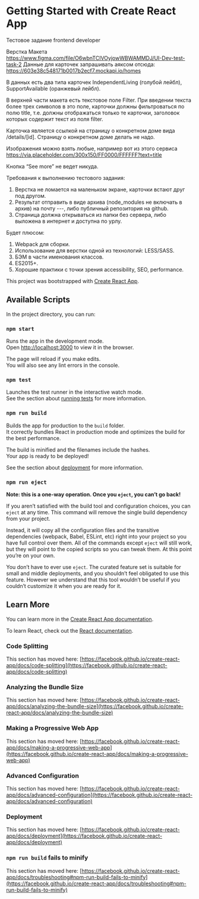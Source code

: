 # Getting Started with Create React App

Тестовое задание frontend developer

Верстка Макета https://www.figma.com/file/O6wbnTCIVOyjowWBWAMMDJ/UI-Dev-test-task-2
Данные для карточек запрашивать аяксом отсюда: https://603e38c548171b0017b2ecf7.mockapi.io/homes

В данных есть два типа карточек IndependentLiving (голубой лейбл), SupportAvailable (оранжевый лейбл).

В верхней части макета есть текстовое поле Filter. При введении текста более трех символов  в это поле, карточки должны фильтроваться по полю title, т.е. должны отображаться только те карточки, заголовок которых содержит текст из поля filter.

Карточка является ссылкой на страницу о конкретном доме вида /details/[id]. Страницу о конкретном доме делать не надо.

Изображения можно взять любые, например вот из этого сервиса https://via.placeholder.com/300x150/FF0000/FFFFFF?text=title

Кнопка “See more” не ведет никуда.


Требования к выполнению тестового задания:

1.	Верстка не ломается на маленьком экране, карточки встают друг под другом.
2.	Результат отправить в виде архива (node_modules не включать в архив) на почту ---, либо публичный репозитория на github. 
3.	Страница должна открываться из папки без сервера, либо выложена в интернет и доступна по урлу.

Будет плюсом:

1.	Webpack для сборки.
2.	Использование для верстки одной из технологий: LESS/SASS.
3.	БЭМ в части именования классов.
4.	ES2015+.
5.	Хорошие практики с точки зрения accessibility, SEO, performance.




This project was bootstrapped with [Create React App](https://github.com/facebook/create-react-app).

## Available Scripts

In the project directory, you can run:

### `npm start`

Runs the app in the development mode.\
Open [http://localhost:3000](http://localhost:3000) to view it in the browser.

The page will reload if you make edits.\
You will also see any lint errors in the console.

### `npm test`

Launches the test runner in the interactive watch mode.\
See the section about [running tests](https://facebook.github.io/create-react-app/docs/running-tests) for more information.

### `npm run build`

Builds the app for production to the `build` folder.\
It correctly bundles React in production mode and optimizes the build for the best performance.

The build is minified and the filenames include the hashes.\
Your app is ready to be deployed!

See the section about [deployment](https://facebook.github.io/create-react-app/docs/deployment) for more information.

### `npm run eject`

**Note: this is a one-way operation. Once you `eject`, you can’t go back!**

If you aren’t satisfied with the build tool and configuration choices, you can `eject` at any time. This command will remove the single build dependency from your project.

Instead, it will copy all the configuration files and the transitive dependencies (webpack, Babel, ESLint, etc) right into your project so you have full control over them. All of the commands except `eject` will still work, but they will point to the copied scripts so you can tweak them. At this point you’re on your own.

You don’t have to ever use `eject`. The curated feature set is suitable for small and middle deployments, and you shouldn’t feel obligated to use this feature. However we understand that this tool wouldn’t be useful if you couldn’t customize it when you are ready for it.

## Learn More

You can learn more in the [Create React App documentation](https://facebook.github.io/create-react-app/docs/getting-started).

To learn React, check out the [React documentation](https://reactjs.org/).

### Code Splitting

This section has moved here: [https://facebook.github.io/create-react-app/docs/code-splitting](https://facebook.github.io/create-react-app/docs/code-splitting)

### Analyzing the Bundle Size

This section has moved here: [https://facebook.github.io/create-react-app/docs/analyzing-the-bundle-size](https://facebook.github.io/create-react-app/docs/analyzing-the-bundle-size)

### Making a Progressive Web App

This section has moved here: [https://facebook.github.io/create-react-app/docs/making-a-progressive-web-app](https://facebook.github.io/create-react-app/docs/making-a-progressive-web-app)

### Advanced Configuration

This section has moved here: [https://facebook.github.io/create-react-app/docs/advanced-configuration](https://facebook.github.io/create-react-app/docs/advanced-configuration)

### Deployment

This section has moved here: [https://facebook.github.io/create-react-app/docs/deployment](https://facebook.github.io/create-react-app/docs/deployment)

### `npm run build` fails to minify

This section has moved here: [https://facebook.github.io/create-react-app/docs/troubleshooting#npm-run-build-fails-to-minify](https://facebook.github.io/create-react-app/docs/troubleshooting#npm-run-build-fails-to-minify)
